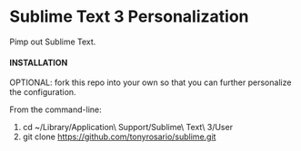 Sublime Text 3 Personalization
=======

Pimp out Sublime Text.

#### INSTALLATION


OPTIONAL: fork this repo into your own so that you can further personalize the configuration.

From the command-line:

1. cd ~/Library/Application\ Support/Sublime\ Text\ 3/User
2. git clone https://github.com/tonyrosario/sublime.git
